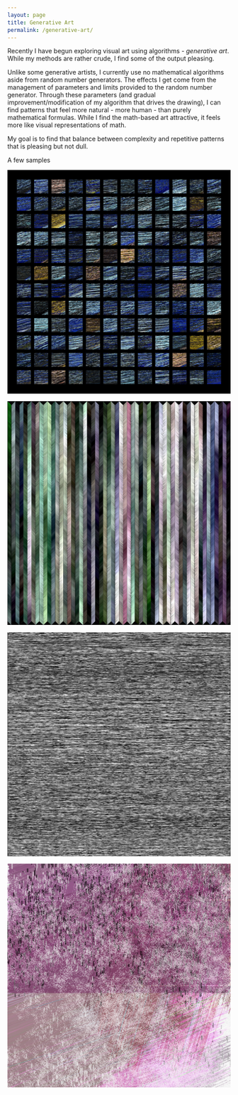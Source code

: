 ```yaml
---
layout: page
title: Generative Art
permalink: /generative-art/
---
```


Recently I have begun exploring visual art using algorithms - <em>generative art</em>.  While my methods are rather
crude, I find some of the output pleasing.

Unlike some generative artists, I currently use no mathematical algorithms aside from random number generators.  The
effects I get come from the management of parameters and limits provided to the random number generator.  Through
these parameters (and gradual improvement/modification of my algorithm that drives the drawing), I can find patterns
that feel more natural - more human - than purely mathematical formulas.  While I find the math-based art attractive,
it feels more like visual representations of math.

My goal is to find that balance between complexity and repetitive patterns that is pleasing but not dull.

A few samples

![Mike Teter generative art example 1](/assets/img_20191109_111419_19.jpg)

![Mike Teter generative art example 2](/assets/img_20191104_023740_6.jpg)

![Mike Teter generative art example 3](/assets/img_20200131_000302_8.jpeg)

![Mike Teter generative art example 4](/assets/img_redraw_20200207_155027_3_993999_layer_5.jpeg)

